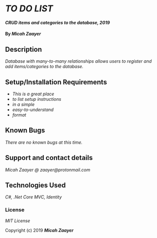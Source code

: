 # _TO DO LIST_

#### _CRUD items and categories to the database, 2019_

#### By _**Micah Zaayer**_

## Description

_Database with many-to-many relationships allows users to register and add items/categories to the database._

## Setup/Installation Requirements

* _This is a great place_
* _to list setup instructions_
* _in a simple_
* _easy-to-understand_
* _format_



## Known Bugs

_There are no known bugs at this time._

## Support and contact details

_Micah Zaayer @ zaayer@protonmail.com_

## Technologies Used

_C#, .Net Core MVC, Identity_

### License

*MIT License*

Copyright (c) 2019 **_Micah Zaayer_**

